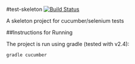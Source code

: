 #test-skeleton [![Build Status](https://api.shippable.com/projects/5521b1bc5ab6cc1352b899ac/badge?branchName=master)](https://app.shippable.com/projects/5521b1bc5ab6cc1352b899ac/builds/latest)

A skeleton project for cucumber/selenium tests

##Instructions for Running

The project is run using gradle (tested with v2.4):

```
gradle cucumber
```